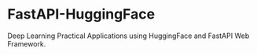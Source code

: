 # FastAPI-HuggingFace
Deep Learning Practical Applications using HuggingFace and FastAPI Web Framework.
